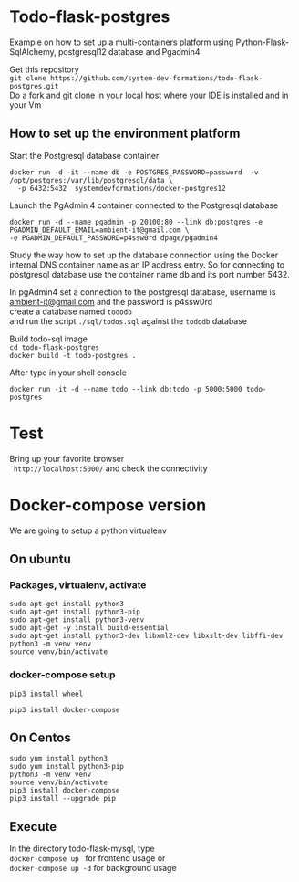# Todo-flask-postgres
Example on how to set up a multi-containers platform using Python-Flask-SqlAlchemy, postgresql12 database 
and Pgadmin4

Get this repository  
```git clone https://github.com/system-dev-formations/todo-flask-postgres.git```  
Do a fork and git clone in your local host where your IDE is installed and in your Vm

## How to set up the environment platform
Start the Postgresql database container   
```shell script
docker run -d -it --name db -e POSTGRES_PASSWORD=password  -v /opt/postgres:/var/lib/postgresql/data \
  -p 6432:5432  systemdevformations/docker-postgres12
```
Launch the PgAdmin 4 container connected to the Postgresql database
```shell script
docker run -d --name pgadmin -p 20100:80 --link db:postgres -e PGADMIN_DEFAULT_EMAIL=ambient-it@gmail.com \
-e PGADMIN_DEFAULT_PASSWORD=p4ssw0rd dpage/pgadmin4
```
Study the way how to set up the database connection using the Docker internal DNS container name 
as an IP address entry. So for connecting to postgresql database use the container name db and its port number 5432.

In pgAdmin4  set a connection to the postgresql database, username is ambient-it@gmail.com and the password is
p4ssw0rd   
create a database named ```tododb```      
and run the script ```./sql/todos.sql```  against the ```tododb``` database

  
Build todo-sql image  
```cd todo-flask-postgres```  
```docker build -t todo-postgres . ```  
  
After type in your shell console  
```code 
docker run -it -d --name todo --link db:todo -p 5000:5000 todo-postgres
```

# Test
Bring up your favorite browser   
``` http://localhost:5000/```
and check the connectivity

# Docker-compose version 
We are going to setup a python virtualenv 
## On ubuntu
### Packages, virtualenv, activate  
```code
sudo apt-get install python3
sudo apt-get install python3-pip
sudo apt-get install python3-venv
sudo apt-get -y install build-essential
sudo apt-get install python3-dev libxml2-dev libxslt-dev libffi-dev
python3 -m venv venv
source venv/bin/activate
```
### docker-compose setup
```code 
pip3 install wheel

pip3 install docker-compose
```
## On Centos
```code 
sudo yum install python3
sudo yum install python3-pip
python3 -m venv venv
source venv/bin/activate
pip3 install docker-compose
pip3 install --upgrade pip
```
## Execute
In the directory todo-flask-mysql, type   
```docker-compose up ```   for frontend usage
or  
```docker-compose up -d```   for background usage